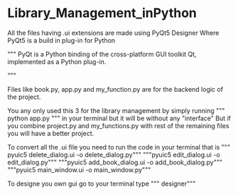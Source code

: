 # Library_Management_inPython


All the files having .ui extensions are made using PyQt5 Designer 
Where PyQt5 is a build in  plug-in for Python


"""
PyQt is a Python binding of the cross-platform GUI toolkit Qt,
implemented as a Python plug-in.

"""



Files like book.py, app.py and my_function.py
                                               are for the backend logic of the project.
      
You any only used this 3 for the library management by simply running """ python app.py """ in your terminal but it will be without any "interface"
But if you combine  project.py and my_functions.py with rest of the remaining files you will have a better project.

To convert all the .ui file you need to run the code in your terminal that is 
                                                                                """ pyuic5 delete_dialog.ui -o delete_dialog.py"""
                                                                                """pyuic5 edit_dialog.ui -o edit_dialog.py"""
                                                                                """pyuic5 add_book_dialog.ui -o add_book_dialog.py"""
                                                                                """pyuic5 main_window.ui -o main_window.py"""
  
  
To designe you own gui go to your terminal type """ designer"""


